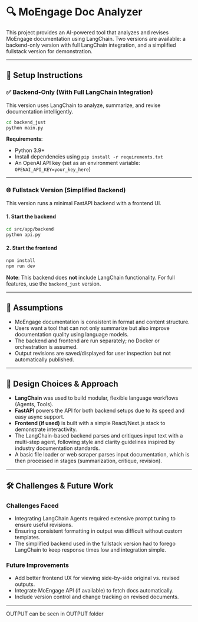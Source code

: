 # 🔍 MoEngage Doc Analyzer

This project provides an AI-powered tool that analyzes and revises MoEngage documentation using LangChain. Two versions are available: a backend-only version with full LangChain integration, and a simplified fullstack version for demonstration.

---

## 🚀 Setup Instructions

### ✅ Backend-Only (With Full LangChain Integration)

This version uses LangChain to analyze, summarize, and revise documentation intelligently.

```bash
cd backend_just
python main.py
```

**Requirements**:
- Python 3.9+
- Install dependencies using `pip install -r requirements.txt`
- An OpenAI API key (set as an environment variable: `OPENAI_API_KEY=your_key_here`)

---

### 🌐 Fullstack Version (Simplified Backend)

This version runs a minimal FastAPI backend with a frontend UI.

#### 1. Start the backend
```bash
cd src/app/backend
python api.py
```

#### 2. Start the frontend
```bash
npm install
npm run dev
```

**Note**: This backend does **not** include LangChain functionality. For full features, use the `backend_just` version.

---

## 🧠 Assumptions

- MoEngage documentation is consistent in format and content structure.
- Users want a tool that can not only summarize but also improve documentation quality using language models.
- The backend and frontend are run separately; no Docker or orchestration is assumed.
- Output revisions are saved/displayed for user inspection but not automatically published.

---

## 🎨 Design Choices & Approach

- **LangChain** was used to build modular, flexible language workflows (Agents, Tools).
- **FastAPI** powers the API for both backend setups due to its speed and easy async support.
- **Frontend (if used)** is built with a simple React/Next.js stack to demonstrate interactivity.
- The LangChain-based backend parses and critiques input text with a multi-step agent, following style and clarity guidelines inspired by industry documentation standards.
- A basic file loader or web scraper parses input documentation, which is then processed in stages (summarization, critique, revision).

---

## 🛠 Challenges & Future Work

### Challenges Faced
- Integrating LangChain Agents required extensive prompt tuning to ensure useful revisions.
- Ensuring consistent formatting in output was difficult without custom templates.
- The simplified backend used in the fullstack version had to forego LangChain to keep response times low and integration simple.

### Future Improvements
- Add better frontend UX for viewing side-by-side original vs. revised outputs.
- Integrate MoEngage API (if available) to fetch docs automatically.
- Include version control and change tracking on revised documents.

---
OUTPUT can be seen in OUTPUT folder

